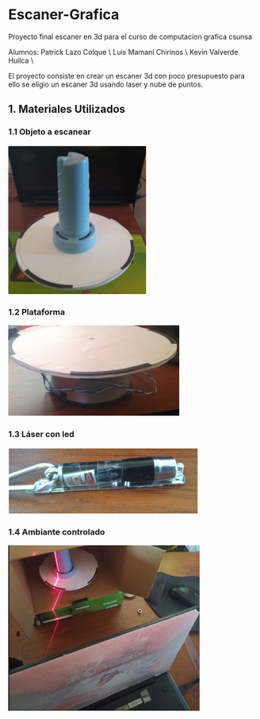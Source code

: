 # Escaner-Grafica
Proyecto final escaner en 3d para el curso de computacion grafica csunsa

Alumnos: Patrick Lazo Colque \\
         Luis Mamani Chirinos \\
         Kevin Valverde Huilca \\
         
El proyecto consiste en crear un escaner 3d con poco presupuesto para ello
se eligio un escaner 3d usando laser y nube de puntos.

## 1. Materiales Utilizados

### 1.1 Objeto a escanear
![alt text](capturas/objeto.png)


### 1.2 Plataforma
![alt text](capturas/plataforma.png)

### 1.3 Láser con led
![alt text](capturas/laser.png)


### 1.4 Ambiante controlado
![alt text](capturas/ambiente.png)



